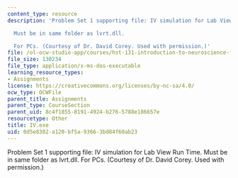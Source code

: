 ```yaml
---
content_type: resource
description: 'Problem Set 1 supporting file: IV simulation for Lab View Run Time.

  Must be in same folder as lvrt.dll.

  For PCs. (Courtesy of Dr. David Corey. Used with permission.)'
file: /ol-ocw-studio-app/courses/hst-131-introduction-to-neuroscience-fall-2005/0d5e8302a120bf5a93663bd84f60ab23_IV.exe
file_size: 130234
file_type: application/x-ms-dos-executable
learning_resource_types:
- Assignments
license: https://creativecommons.org/licenses/by-nc-sa/4.0/
ocw_type: OCWFile
parent_title: Assignments
parent_type: CourseSection
parent_uid: 8c4f1855-8191-4924-b276-5788e186657e
resourcetype: Other
title: IV.exe
uid: 0d5e8302-a120-bf5a-9366-3bd84f60ab23
---
```

Problem Set 1 supporting file: IV simulation for Lab View Run Time.
Must be in same folder as lvrt.dll.
For PCs. (Courtesy of Dr. David Corey. Used with permission.)